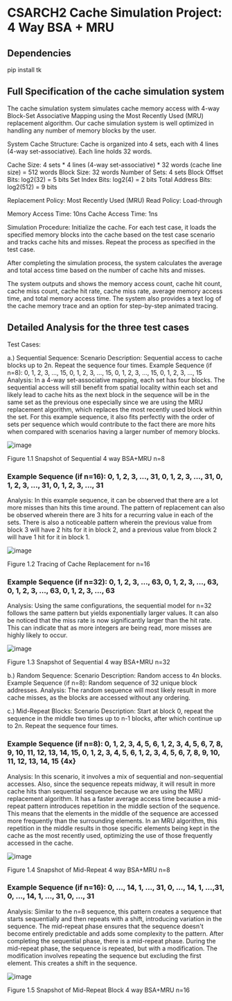 # CSARCH2 Cache Simulation Project: 4 Way BSA + MRU

## Dependencies
pip install tk


## Full Specification of the cache simulation system

The cache simulation system simulates cache memory access with 4-way Block-Set Associative Mapping using the Most Recently Used (MRU) replacement algorithm. Our cache simulation system is well optimized in handling any number of memory blocks by the user.

System Cache Structure:
Cache is organized into 4 sets, each with 4 lines (4-way set-associative).
Each line holds 32 words.

Cache Size: 4 sets * 4 lines (4-way set-associative) * 32 words (cache line size) = 512 words
Block Size: 32 words
Number of Sets: 4 sets
Block Offset Bits: log2(32) = 5 bits
Set Index Bits: log2(4) = 2 bits
Total Address Bits: log2(512) = 9 bits

Replacement Policy: Most Recently Used (MRU)
Read Policy: Load-through

Memory Access Time: 10ns
Cache Access Time: 1ns

Simulation Procedure:
Initialize the cache. For each test case, it loads the specified memory blocks into the cache based on the test case scenario and tracks cache hits and misses. Repeat the process as specified in the test case.

After completing the simulation process, the system calculates the average and total access time based on the number of cache hits and misses. 

The system outputs and shows the memory access count, cache hit count, cache miss count, cache hit rate, cache miss rate, average memory access time, and total memory access time. The system also provides a text log of the cache memory trace and an option for step-by-step animated tracing.

## Detailed Analysis for the three test cases

Test Cases:

a.) Sequential Sequence:
Scenario Description: Sequential access to cache blocks up to 2n. Repeat the sequence four times.
Example Sequence (if n=8): 0, 1, 2, 3, ..., 15, 0, 1, 2, 3, ..., 15, 0, 1, 2, 3, ..., 15, 0, 1, 2, 3, ..., 15
Analysis: In a 4-way set-associative mapping, each set has four blocks. The sequential access will still benefit from spatial locality within each set and likely lead to cache hits as the next block in the sequence will be in the same set as the previous one especially since we are using the MRU replacement algorithm, which replaces the most recently used block within the set. For this example sequence, it also fits perfectly with the order of sets per sequence which would contribute to the fact there are more hits when compared with scenarios having a larger number of memory blocks.

![image](https://github.com/niksanti/CSARCH2/assets/64532697/16c9f532-8e95-41e1-b95b-e975317467fc)




Figure 1.1 Snapshot of Sequential 4 way BSA+MRU n=8



### Example Sequence (if n=16): 0, 1, 2, 3, ..., 31, 0, 1, 2, 3, ..., 31, 0, 1, 2, 3, ..., 31, 0, 1, 2, 3, ..., 31

Analysis: In this example sequence, it can be observed that there are a lot more misses than hits this time around. The pattern of replacement can also be observed wherein there are 3 hits for a recurring value in each of the sets. There is also a noticeable pattern wherein the previous value from block 3 will have 2 hits for it in block 2, and a previous value from block 2 will have 1 hit for it in block 1.

![image](https://github.com/niksanti/CSARCH2/assets/64532697/a3fd9eea-1eff-4c8a-9fee-76f3055e70ec)


Figure 1.2 Tracing of Cache Replacement for n=16


### Example Sequence (if n=32): 0, 1, 2, 3, …, 63, 0, 1, 2, 3, …, 63, 0, 1, 2, 3, …, 63, 0, 1, 2, 3, …, 63

Analysis: Using the same configurations, the sequential model for n=32 follows the same pattern but yields exponentially larger values. It can also be noticed that the miss rate is now significantly larger than the hit rate. This can indicate that as more integers are being read, more misses are highly likely to occur.


![image](https://github.com/niksanti/CSARCH2/assets/64532697/eb0ddbbe-ded5-4449-a8d9-dfd300fae1c2)


Figure 1.3 Snapshot of Sequential 4 way BSA+MRU n=32


b.) Random Sequence:
Scenario Description: Random access to 4n blocks.
Example Sequence (if n=8): Random sequence of 32 unique block addresses.
Analysis: The random sequence will most likely result in more cache misses, as the blocks are accessed without any ordering. 


c.) Mid-Repeat Blocks:
Scenario Description: Start at block 0, repeat the sequence in the middle two times up to n-1 blocks, after which continue up to 2n. Repeat the sequence four times.

### Example Sequence (if n=8): 0, 1, 2, 3, 4, 5, 6, 1, 2, 3, 4, 5, 6, 7, 8, 9, 10, 11, 12, 13, 14, 15, 0, 1, 2, 3, 4, 5, 6, 1, 2, 3, 4, 5, 6, 7, 8, 9, 10, 11, 12, 13, 14, 15 {4x}

Analysis: In this scenario, it involves a mix of sequential and non-sequential accesses. Also, since the sequence repeats midway, it will result in more cache hits than sequential sequence because we are using the MRU replacement algorithm. It has a faster average access time because a mid-repeat pattern introduces repetition in the middle section of the sequence. This means that the elements in the middle of the sequence are accessed more frequently than the surrounding elements. In an MRU algorithm, this repetition in the middle results in those specific elements being kept in the cache as the most recently used, optimizing the use of those frequently accessed in the cache.

![image](https://github.com/niksanti/CSARCH2/assets/64532697/f717df56-d7b8-42ff-9249-958aa3d9c0ea)

Figure  1.4 Snapshot of Mid-Repeat 4 way BSA+MRU n=8

### Example Sequence (if n=16): 0, …, 14, 1, …, 31, 0, …, 14, 1, …,31, 0, …, 14, 1, …, 31, 0, …, 31

Analysis: Similar to the n=8 sequence, this pattern creates a sequence that starts sequentially and then repeats with a shift, introducing variation in the sequence. The mid-repeat phase ensures that the sequence doesn't become entirely predictable and adds some complexity to the pattern. After completing the sequential phase, there is a mid-repeat phase. During the mid-repeat phase, the sequence is repeated, but with a modification. The modification involves repeating the sequence but excluding the first element. This creates a shift in the sequence.

![image](https://github.com/niksanti/CSARCH2/assets/64532697/b97b2cc4-dde1-4fcf-a31e-30515c9ddb4a)

Figure 1.5 Snapshot of Mid-Repeat Block 4 way BSA+MRU n=16



